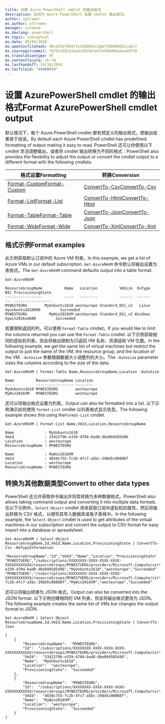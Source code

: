 ```yaml
---
title: 设置 Azure PowerShell cmdlet 的输出格式
description: 如何为 Azure PowerShell 设置 cmdlet 输出格式。
author: sptramer
ms.author: sttramer
manager: carmonm
ms.devlang: powershell
ms.topic: conceptual
ms.date: 09/09/2018
ms.openlocfilehash: 99c635e7d94731d360b81c10b7f08086652ca81f
ms.sourcegitcommit: f6f5e256143aa6c097de3e57e930d8badea49f30
ms.translationtype: HT
ms.contentlocale: zh-CN
ms.lasthandoff: 10/18/2018
ms.locfileid: "49400039"
---
```

# <a name="format-azurepowershell-cmdlet-output"></a><span data-ttu-id="e6601-103">设置 AzurePowerShell cmdlet 的输出格式</span><span class="sxs-lookup"><span data-stu-id="e6601-103">Format AzurePowerShell cmdlet output</span></span>

<span data-ttu-id="e6601-104">默认情况下，每个 Azure PowerShell cmdlet 都有预定义的输出格式，使输出结果易于阅读。</span><span class="sxs-lookup"><span data-stu-id="e6601-104">By default each Azure PowerShell cmdlet has predefined formatting of output making it easy to read.</span></span>  <span data-ttu-id="e6601-105">PowerShell 还可让你使用以下 cmdlet 灵活调整输出，或者将 cmdlet 输出转换为不同的格式：</span><span class="sxs-lookup"><span data-stu-id="e6601-105">PowerShell also provides the flexibility to adjust the output or convert the cmdlet output to a different format with the following cmdlets:</span></span>

| <span data-ttu-id="e6601-106">格式设置</span><span class="sxs-lookup"><span data-stu-id="e6601-106">Formatting</span></span>      | <span data-ttu-id="e6601-107">转换</span><span class="sxs-lookup"><span data-stu-id="e6601-107">Conversion</span></span>       |
|-----------------|------------------|
| [<span data-ttu-id="e6601-108">Format-Custom</span><span class="sxs-lookup"><span data-stu-id="e6601-108">Format-Custom</span></span>](/powershell/module/microsoft.powershell.utility/format-custom) | [<span data-ttu-id="e6601-109">ConvertTo-Csv</span><span class="sxs-lookup"><span data-stu-id="e6601-109">ConvertTo-Csv</span></span>](/powershell/module/microsoft.powershell.utility/convertto-csv)  |
| [<span data-ttu-id="e6601-110">Format-List</span><span class="sxs-lookup"><span data-stu-id="e6601-110">Format-List</span></span>](/powershell/module/microsoft.powershell.utility/format-list)   | [<span data-ttu-id="e6601-111">ConvertTo-Html</span><span class="sxs-lookup"><span data-stu-id="e6601-111">ConvertTo-Html</span></span>](/powershell/module/microsoft.powershell.utility/convertto-html) |
| [<span data-ttu-id="e6601-112">Format-Table</span><span class="sxs-lookup"><span data-stu-id="e6601-112">Format-Table</span></span>](/powershell/module/microsoft.powershell.utility/format-table)  | [<span data-ttu-id="e6601-113">ConvertTo-Json</span><span class="sxs-lookup"><span data-stu-id="e6601-113">ConvertTo-Json</span></span>](/powershell/module/microsoft.powershell.utility/convertto-json) |
| [<span data-ttu-id="e6601-114">Format-Wide</span><span class="sxs-lookup"><span data-stu-id="e6601-114">Format-Wide</span></span>](/powershell/module/microsoft.powershell.utility/format-wide)   | [<span data-ttu-id="e6601-115">ConvertTo-Xml</span><span class="sxs-lookup"><span data-stu-id="e6601-115">ConvertTo-Xml</span></span>](/powershell/module/microsoft.powershell.utility/convertto-xml)  |

## <a name="format-examples"></a><span data-ttu-id="e6601-116">格式示例</span><span class="sxs-lookup"><span data-stu-id="e6601-116">Format examples</span></span>

<span data-ttu-id="e6601-117">此示例获取默认订阅中的 Azure VM 列表。</span><span class="sxs-lookup"><span data-stu-id="e6601-117">In this example, we get a list of Azure VMs in our default subscription.</span></span>  <span data-ttu-id="e6601-118">`Get-AzureRmVM` 命令默认将输出设置为表格式。</span><span class="sxs-lookup"><span data-stu-id="e6601-118">The `Get-AzureRmVM` command defaults output into a table format.</span></span>

```azurepowershell-interactive
Get-AzureRmVM
```

```output
ResourceGroupName          Name   Location          VmSize  OsType              NIC ProvisioningState
-----------------          ----   --------          ------  ------              --- -----------------
MYWESTEURG        MyUnbuntu1610 westeurope Standard_DS1_v2   Linux myunbuntu1610980         Succeeded
MYWESTEURG          MyWin2016VM westeurope Standard_DS1_v2 Windows   mywin2016vm880         Succeeded
```

<span data-ttu-id="e6601-119">若要限制返回的列，可以使用 `Format-Table` cmdlet。</span><span class="sxs-lookup"><span data-stu-id="e6601-119">If you would like to limit the columns returned you can use the `Format-Table` cmdlet.</span></span> <span data-ttu-id="e6601-120">以下示例获取相同的虚拟机列表，但会将输出限制为只返回 VM 名称、资源组和 VM 位置。</span><span class="sxs-lookup"><span data-stu-id="e6601-120">In the following example, we get the same list of virtual machines but restrict the output to just the name of the VM, the resource group, and the location of the VM.</span></span>  <span data-ttu-id="e6601-121">`-Autosize` 参数根据数据大小调整列的大小。</span><span class="sxs-lookup"><span data-stu-id="e6601-121">The `-Autosize` parameter sizes the columns according to the size of the data.</span></span>

```azurepowershell-interactive
Get-AzureRmVM | Format-Table Name,ResourceGroupName,Location -AutoSize
```

```output
Name          ResourceGroupName Location
----          ----------------- --------
MyUnbuntu1610 MYWESTEURG        westeurope
MyWin2016VM   MYWESTEURG        westeurope
```

<span data-ttu-id="e6601-122">还可以将输出格式设置为列表。</span><span class="sxs-lookup"><span data-stu-id="e6601-122">Output can also be formatted into a list.</span></span> <span data-ttu-id="e6601-123">以下示例演示如何使用 `Format-List` cmdlet 以列表格式显示信息。</span><span class="sxs-lookup"><span data-stu-id="e6601-123">The following example shows this using the`Format-List` cmdlet.</span></span>

```azurepowershell-interactive
Get-AzureRmVM | Format-List Name,VmId,Location,ResourceGroupName
```

```output
Name              : MyUnbuntu1610
VmId              : 33422f9b-e339-4704-bad8-dbe094585496
Location          : westeurope
ResourceGroupName : MYWESTEURG

Name              : MyWin2016VM
VmId              : 4650c755-fc2b-4fc7-a5bc-298d5c00808f
Location          : westeurope
ResourceGroupName : MYWESTEURG
```

## <a name="convert-to-other-data-types"></a><span data-ttu-id="e6601-124">转换为其他数据类型</span><span class="sxs-lookup"><span data-stu-id="e6601-124">Convert to other data types</span></span>

<span data-ttu-id="e6601-125">PowerShell 还允许获取命令输出并将其转换为多种数据格式。</span><span class="sxs-lookup"><span data-stu-id="e6601-125">PowerShell also allows taking command output and converting it into multiple data formats.</span></span> <span data-ttu-id="e6601-126">在以下示例中，`Select-Object` cmdlet 用来获取订阅中虚拟机的属性，然后将输出转换为 CSV 格式，以便将其导入数据库或电子表格中。</span><span class="sxs-lookup"><span data-stu-id="e6601-126">In the following example, the `Select-Object` cmdlet is used to get attributes of the virtual machines in our subscription and convert the output to CSV format for easy import into a database or spreadsheet.</span></span>

```azurepowershell-interactive
Get-AzureRmVM | Select-Object ResourceGroupName,Id,VmId,Name,Location,ProvisioningState | ConvertTo-Csv -NoTypeInformation
```

```output
"ResourceGroupName","Id","VmId","Name","Location","ProvisioningState"
"MYWESTUERG","/subscriptions/XXXXXXXX-XXXX-XXXX-XXXX-XXXXXXXXXXXX/resourceGroups/MYWESTUERG/providers/Microsoft.Compute/virtualMachines/MyUnbuntu1610","33422f9b-e339-4704-bad8-dbe094585496","MyUnbuntu1610","westeurope","Succeeded"
"MYWESTUERG","/subscriptions/XXXXXXXX-XXXX-XXXX-XXXX-XXXXXXXXXXXX/resourceGroups/MYWESTUERG/providers/Microsoft.Compute/virtualMachines/MyWin2016VM","4650c755-fc2b-4fc7-a5bc-298d5c00808f","MyWin2016VM","westeurope","Succeeded"
```

<span data-ttu-id="e6601-127">还可以将输出转换为 JSON 格式。</span><span class="sxs-lookup"><span data-stu-id="e6601-127">Output can also be converted into the JSON format.</span></span>  <span data-ttu-id="e6601-128">以下示例创建相同的 VM 列表，但会将输出格式更改为 JSON。</span><span class="sxs-lookup"><span data-stu-id="e6601-128">The following example creates the same list of VMs but changes the output format to JSON.</span></span>

```azurepowershell-interactive
Get-AzureRmVM | Select-Object ResourceGroupName,Id,VmId,Name,Location,ProvisioningState | ConvertTo-Json
```

```output
[
    {
        "ResourceGroupName":  "MYWESTEURG",
        "Id":  "/subscriptions/XXXXXXXX-XXXX-XXXX-XXXX-XXXXXXXXXXXX/resourceGroups/MYWESTEURG/providers/Microsoft.Compute/virtualMachines/MyUnbuntu1610",
        "VmId":  "33422f9b-e339-4704-bad8-dbe094585496",
        "Name":  "MyUnbuntu1610",
        "Location":  "westeurope",
        "ProvisioningState":  "Succeeded"
    },
    {
        "ResourceGroupName":  "MYWESTEURG",
        "Id":  "/subscriptions/XXXXXXXX-XXXX-XXXX-XXXX-XXXXXXXXXXXX/resourceGroups/MYWESTEURG/providers/Microsoft.Compute/virtualMachines/MyWin2016VM",
        "VmId":  "4650c755-fc2b-4fc7-a5bc-298d5c00808f",
        "Name":  "MyWin2016VM",
        "Location":  "westeurope",
        "ProvisioningState":  "Succeeded"
    }
]
```

